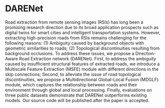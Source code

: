 # DARENet

Road extraction from remote sensing images (RSIs) has long been a promising research direction due to its broad application prospects such as digital twins for smart cities and intelligent transportation systems. However, extracting high-precision roads from RSIs remains challenging for the following reasons: (1) Ambiguity caused by background objects with geometric similarities to roads; (2) Topological discontinuities resulting from background occlusions. To address these issues, we propose a Direction-Aware Road Extraction network (DARENet). First, to address the ambiguity caused by insufficient structural features of extracted roads, we introduce a Multiscale Feature Extraction (MSFE) module with different directions in the skip connections; Second, to alleviate the issue of road topological discontinuities, we propose a Multidirectional Global-Local Fusion (MDGLF) module, which captures the relationship between roads and their environment through global and local processing. Finally, evaluations on three public datasets demonstrate that DARENet outperforms existing models. Our source code will be published after the paper is accepted.

